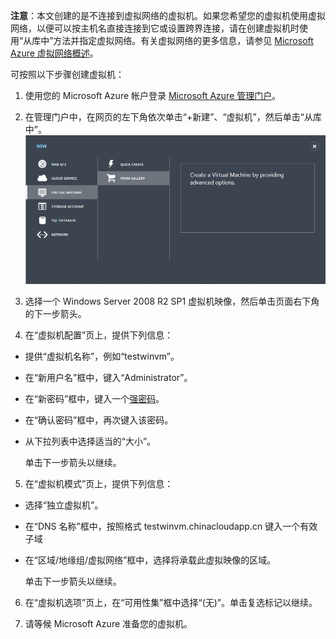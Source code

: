 <properties writer="kathydav" editor="tysonn" manager="jeffreyg" />
<tags ms.service=""
    ms.date="12/12/2014"
    wacn.date="04/11/2015"
    /> 

**注意**：本文创建的是不连接到虚拟网络的虚拟机。如果您希望您的虚拟机使用虚拟网络，以便可以按主机名直接连接到它或设置跨界连接，请在创建虚拟机时使用“从库中”方法并指定虚拟网络。有关虚拟网络的更多信息，请参见 [Microsoft Azure 虚拟网络概述](http://go.microsoft.com/fwlink/p/?LinkID=294063)。


可按照以下步骤创建虚拟机：

1. 使用您的 Microsoft Azure 帐户登录 [Microsoft Azure 管理门户](https://manage.windowsazure.cn)。

2. 在管理门户中，在网页的左下角依次单击“+新建”、“虚拟机”，然后单击“从库中”。
	![新建虚拟机][Image1]

3. 选择一个 Windows Server 2008 R2 SP1 虚拟机映像，然后单击页面右下角的下一步箭头。
	
4. 在“虚拟机配置”页上，提供下列信息：

- 提供“虚拟机名称”，例如“testwinvm”。
- 在“新用户名”框中，键入“Administrator”。
- 在“新密码”框中，键入一个[强密码](http://msdn.microsoft.com/zh-cn/library/ms161962.aspx)。
- 在“确认密码”框中，再次键入该密码。
- 从下拉列表中选择适当的“大小”。

	单击下一步箭头以继续。


5. 在“虚拟机模式”页上，提供下列信息：

- 选择“独立虚拟机”。
- 在“DNS 名称”框中，按照格式 testwinvm.chinacloudapp.cn 键入一个有效子域
- 在“区域/地缘组/虚拟网络”框中，选择将承载此虚拟映像的区域。

   单击下一步箭头以继续。

	
6. 在“虚拟机选项”页上，在“可用性集”框中选择“(无)”。单击复选标记以继续。
	

7. 请等候 Microsoft Azure 准备您的虚拟机。


[Image1]: ./media/create-and-configure-windows-server-2008-vm-in-portal/CreateWinVM.png



